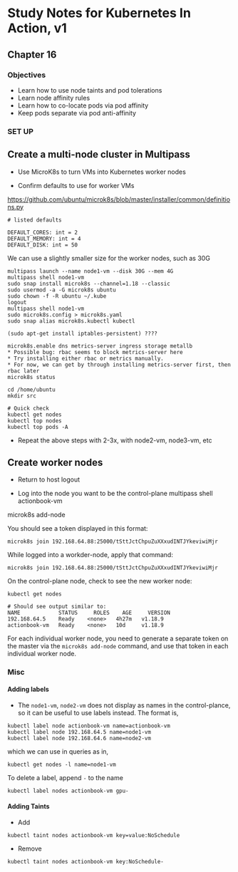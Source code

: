 # Study Notes for Kubernetes In Action, v1
## Chapter 16

### Objectives
- Learn how to use node taints and pod tolerations
- Learn node affinity rules
- Learn how to co-locate pods via pod affinity
- Keep pods separate via pod anti-affinity

### SET UP

## Create a multi-node cluster in Multipass

- Use MicroK8s to turn VMs into Kubernetes worker nodes

- Confirm defaults to use for worker VMs

https://github.com/ubuntu/microk8s/blob/master/installer/common/definitions.py

```
# listed defaults

DEFAULT_CORES: int = 2
DEFAULT_MEMORY: int = 4
DEFAULT_DISK: int = 50
```

We can use a slightly smaller size for the worker nodes, such as 30G

```
multipass launch --name node1-vm --disk 30G --mem 4G
multipass shell node1-vm
sudo snap install microk8s --channel=1.18 --classic
sudo usermod -a -G microk8s ubuntu
sudo chown -f -R ubuntu ~/.kube
logout
multipass shell node1-vm
sudo microk8s.config > microk8s.yaml
sudo snap alias microk8s.kubectl kubectl

(sudo apt-get install iptables-persistent) ????

microk8s.enable dns metrics-server ingress storage metallb
* Possible bug: rbac seems to block metrics-server here
* Try installing either rbac or metrics manually.
* For now, we can get by through installing metrics-server first, then rbac later
microk8s status

cd /home/ubuntu
mkdir src

# Quick check
kubectl get nodes
kubectl top nodes
kubectl top pods -A
```

- Repeat the above steps with 2-3x, with node2-vm, node3-vm, etc


## Create worker nodes
- Return to host 
logout

- Log into the node you want to be the control-plane
multipass shell actionbook-vm

microk8s add-node

You should see a token displayed in this format:
```
microk8s join 192.168.64.88:25000/tSttJctChpuZuXXxudINTJYkeviwiMjr
```

While logged into a workder-node, apply that command:
```
microk8s join 192.168.64.88:25000/tSttJctChpuZuXXxudINTJYkeviwiMjr
```

On the control-plane node, check to see the new worker node:
```
kubectl get nodes

# Should see output similar to:
NAME            STATUS     ROLES    AGE     VERSION
192.168.64.5    Ready    <none>   4h27m   v1.18.9
actionbook-vm   Ready    <none>   10d     v1.18.9
```

For each individual worker node, you need to generate a separate token on the master via the `microk8s add-node` command, and use that token in each individual worker node.

### Misc

#### Adding labels
- The `node1-vm`, `node2-vm` does not display as names in the control-plance, so it can be useful to use labels instead. The format is,
```
kubectl label node actionbook-vm name=actionbook-vm
kubectl label node 192.168.64.5 name=node1-vm
kubectl label node 192.168.64.6 name=node2-vm
```

which we can use in queries as in,
```
kubectl get nodes -l name=node1-vm
```

To delete a label, append `-` to the name
```
kubectl label nodes actionbook-vm gpu-
```

#### Adding Taints

- Add
```
kubectl taint nodes actionbook-vm key=value:NoSchedule
```

- Remove
```
kubectl taint nodes actionbook-vm key:NoSchedule-
```







